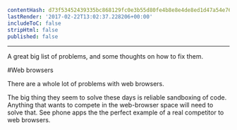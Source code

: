 ```yaml
contentHash: d73f53452439335bc868129fc0e3b55d80fe4b8e8e4de8ed1d47a54e76be6e6d
lastRender: '2017-02-22T13:02:37.228206+00:00'
includeToC: false
stripHtml: false
published: false

```
---

A great big list of problems, and some thoughts on how to fix them.

#Web browsers

There are a whole lot of problems with web browsers.

The big thing they seem to solve these days is reliable sandboxing
of code. Anything that wants to compete in the web-browser space
will need to solve that. See phone apps the the perfect example
of a real competitor to web browsers.


